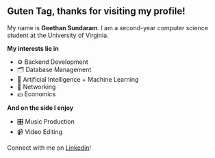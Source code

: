 ## Guten Tag, thanks for visiting my profile!

My name is **Geethan Sundaram**. I am a second-year computer science student at the University of Virginia.

**My interests lie in**
- ⚙️ Backend Development
- 🗂️ Database Management
- 🤖 Artificial Intelligence + Machine Learning
- 🛜 Networking
- 💵 Economics

**And on the side I enjoy**
- 🎛️ Music Production
- 📹 Video Editing

Connect with me on [Linkedin](https://www.linkedin.com/in/geethan-sundaram/)!
